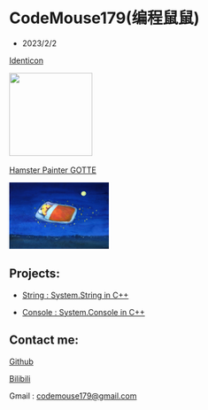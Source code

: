 # CodeMouse179(编程鼠鼠)

- 2023/2/2

[Identicon](http://identicon.net/)

<img src="https://github.com/identicons/CodeMouse179.png" width="150" height="150"/>

[Hamster Painter GOTTE](https://www.hamgotte.com/)

<img src="https://github.com/CodeMouse179/CodeMouse179/blob/main/img/sleeping%20mouse.png" width="180" height="120">

## Projects:

* [String : System.String in C++](https://github.com/CodeMouse179/String)

* [Console : System.Console in C++](https://github.com/CodeMouse179/Console)

## Contact me:

[Github](https://github.com/CodeMouse179)

[Bilibili](https://space.bilibili.com/3461577785215838)

Gmail : codemouse179@gmail.com